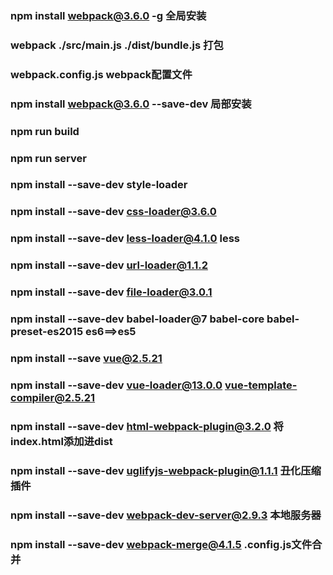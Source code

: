 
###    npm install webpack@3.6.0 -g         		全局安装
###    webpack ./src/main.js ./dist/bundle.js 		打包
###    webpack.config.js                            webpack配置文件
###    npm install webpack@3.6.0 --save-dev 		局部安装
###    npm run build
###    npm run server
###    npm install --save-dev style-loader
###    npm install --save-dev css-loader@3.6.0
###    npm install --save-dev less-loader@4.1.0 less
###    npm install --save-dev url-loader@1.1.2
###    npm install --save-dev file-loader@3.0.1
###    npm install --save-dev babel-loader@7 babel-core babel-preset-es2015		es6==>es5
###    npm install --save vue@2.5.21
###    npm install --save-dev vue-loader@13.0.0 vue-template-compiler@2.5.21
###    npm install --save-dev html-webpack-plugin@3.2.0												将index.html添加进dist
###    npm install --save-dev uglifyjs-webpack-plugin@1.1.1										丑化压缩插件
###    npm install --save-dev webpack-dev-server@2.9.3												本地服务器
###    npm install --save-dev webpack-merge@4.1.5															.config.js文件合并